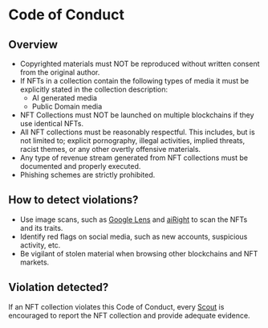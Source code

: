 # Code of Conduct

## Overview

- Copyrighted materials must NOT be reproduced without written consent from the original author.
- If NFTs in a collection contain the following types of media it must be explicitly stated in the collection description:
    - AI generated media
    - Public Domain media
- NFT Collections must NOT be launched on multiple blockchains if they use identical NFTs.
- All NFT collections must be reasonably respectful. This includes, but is not limited to; explicit pornography, illegal activities, implied threats, racist themes, or any other overtly offensive materials.
- Any type of revenue stream generated from NFT collections must be documented and properly executed.
- Phishing schemes are strictly prohibited.

## How to detect violations?

- Use image scans, such as [Google Lens](https://lens.google) and [aiRight](https://airight.io) to scan the NFTs and its traits.
- Identify red flags on social media, such as new accounts, suspicious activity, etc.
- Be vigilant of stolen material when browsing other blockchains and NFT markets.

## Violation detected?

If an NFT collection violates this Code of Conduct, every [Scout](./roles.md#scout) is encouraged to report the NFT collection and provide adequate evidence.